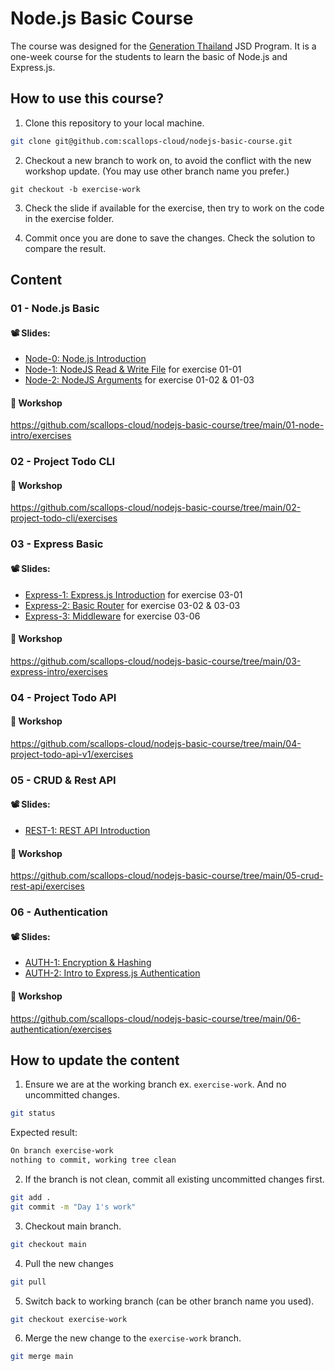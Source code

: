 # Node.js Basic Course

The course was designed for the [Generation Thailand](https://thailand.generation.org/) JSD Program.
It is a one-week course for the students to learn the basic of Node.js and Express.js.

## How to use this course?

1. Clone this repository to your local machine.

```sh
git clone git@github.com:scallops-cloud/nodejs-basic-course.git
```

2. Checkout a new branch to work on, to avoid the conflict with the new workshop update. (You may use other branch name you prefer.)

```
git checkout -b exercise-work
```

3. Check the slide if available for the exercise, then try to work on the code in the exercise folder.

4. Commit once you are done to save the changes. Check the solution to compare the result.

## Content

### 01 - Node.js Basic

#### 📽️ Slides:

- [Node-0: Node.js Introduction](https://snappify.com/view/521817e9-e344-47f0-a84b-1bfd6f7803c5)
- [Node-1: NodeJS Read & Write File](https://snappify.com/view/c9044b04-2c4a-44cd-aff3-817ed80fc66f) for exercise 01-01
- [Node-2: NodeJS Arguments](https://snappify.com/view/2e732ca7-cf84-437a-ba03-103e3b51ca48) for exercise 01-02 & 01-03

#### 🧪 Workshop

https://github.com/scallops-cloud/nodejs-basic-course/tree/main/01-node-intro/exercises

### 02 - Project Todo CLI

#### 🧪 Workshop

https://github.com/scallops-cloud/nodejs-basic-course/tree/main/02-project-todo-cli/exercises

### 03 - Express Basic

#### 📽️ Slides:

- [Express-1: Express.js Introduction](https://snappify.com/view/9cfd2202-f570-47c8-ba11-a5126a5ce2a6) for exercise 03-01
- [Express-2: Basic Router](https://snappify.com/view/9a91cd83-009a-4501-8d94-7635874a267a) for exercise 03-02 & 03-03
- [Express-3: Middleware](https://snappify.com/view/da273be5-7ced-4a9a-93ce-fda4c2670e36) for exercise 03-06

#### 🧪 Workshop

https://github.com/scallops-cloud/nodejs-basic-course/tree/main/03-express-intro/exercises

### 04 - Project Todo API

#### 🧪 Workshop

https://github.com/scallops-cloud/nodejs-basic-course/tree/main/04-project-todo-api-v1/exercises

### 05 - CRUD & Rest API

#### 📽️ Slides:

- [REST-1: REST API Introduction](https://snappify.com/view/888e678f-01de-43fd-a79c-e92ff9a07d97)

#### 🧪 Workshop

https://github.com/scallops-cloud/nodejs-basic-course/tree/main/05-crud-rest-api/exercises

### 06 - Authentication

#### 📽️ Slides:

- [AUTH-1: Encryption & Hashing](https://snappify.com/view/8923e6d8-59de-4941-b4f6-eab8bcce45fe)
- [AUTH-2: Intro to Express.js Authentication](https://snappify.com/view/0bd6802a-c2b2-4b1b-890d-385f4fc9fe32)

#### 🧪 Workshop

https://github.com/scallops-cloud/nodejs-basic-course/tree/main/06-authentication/exercises

## How to update the content

1. Ensure we are at the working branch ex. `exercise-work`. And no uncommitted changes.

```sh
git status
```

Expected result:

```sh
On branch exercise-work
nothing to commit, working tree clean
```

2. If the branch is not clean, commit all existing uncommitted changes first.

```sh
git add .
git commit -m "Day 1's work"
```

3. Checkout main branch.

```sh
git checkout main
```

4. Pull the new changes

```sh
git pull
```

5. Switch back to working branch (can be other branch name you used).

```sh
git checkout exercise-work
```

6. Merge the new change to the `exercise-work` branch.

```sh
git merge main
```
